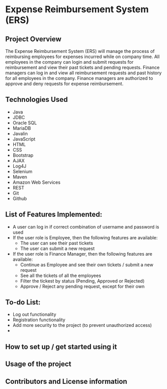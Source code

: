 # Expense Reimbursement System (ERS)
## Project Overview
The Expense Reimbursement System (ERS) will manage the process of reimbursing employees for expenses incurred while on company time. 
All employees in the company can login and submit requests for reimbursement and view their past tickets and pending requests. 
Finance managers can log in and view all reimbursement requests and past history for all employees in the company. 
Finance managers are authorized to approve and deny requests for expense reimbursement.



## Technologies Used
- Java
- JDBC
- Oracle SQL
- MariaDB
- Javalin
- JavaScript
- HTML
- CSS
- Bootstrap
- AJAX
- Log4J
- Selenium
- Maven
- Amazon Web Services
- REST
- Git
- Github

## List of Features Implemented:
- A user can log in if correct combination of username and password is used
- If the user role is Employee, then the following features are available: 
  * The user can see their past tickets
  * The user can submit a new request
- If the user role is Finance Manager, then the following features are available:
  * Continue as Employee and see their own tickets / submit a new request
  * See all the tickets of all the employees
  * Filter the tickest by status (Pending, Approved or Rejected)
  * Approve / Reject any pending request, except for their own
  
## To-do List:
- Log out functionality
- Registration functionality
- Add more security to the project (to prevent unauthorized access)
- 


## How to set up / get started using it
## Usage of the project
## Contributors and License information
